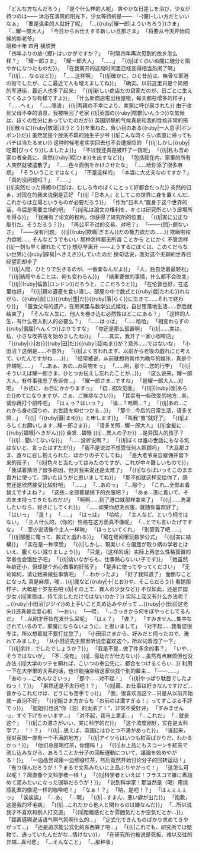 <poem class="mayu">「どんな方なんだろう」
「是个什么样的人呢」</poem>
<poem>爽やかな日差しを浴び、少女が待つのは——
沐浴在清爽的阳光下，少女等待的是——</poem>
<poem class="mayu">「-{優}-しい方だといいなぁ」
「要是温柔的人就好了呢」
「…{{ruby|耀一郎|よういちろう}}さま」
「…耀一郎大人」
「今日からお仕えする新しい旦那さま」
「将要从今天开始伺候的新老爷」</poem>
<br>
昭和十年 四月 横须贺
<br>
<poem>「四年ぶりの故-{鄉}-はいかがですか？」
「时隔四年再次见到的故乡怎么样？」
「耀一郎さま」
「耀一郎大人」</poem>
<poem class="you1">「……」
「{{lj|ぼくのいぬ間に随分と賑やかになつたものだ}}」
「在我离开的这段时间里已经变得相当热闹了啊」</poem>
<poem>「{{lj|……なるほど}}」
「……这样啊」
「{{lj|確かに。ひと昔前は、無骨な軍港の街でしたが、ここ最近で人も増えましてね}}」
「确实。以前这里只是个简陋的军港街，最近人也多了起来」
「{{lj|新しい商店だの貸家だのが、日ごとに生えてくるような有様ですよ}}」
「什么新商店啦出租屋啦，每天都在增多的样子」</poem>
<poem class="you1">「……へぇ」
「……嘿诶」</poem>
<poem class="you2">{{lj|両親の不幸により、実家に呼び戻された}}
由于收到父母不幸的消息，我被唤回了老家
{{lj|英国の{{ruby|陰鬱|いんうつ}}な気候は、ぼくの性分にあっていたのだが}}
英国阴郁的气候真是和我的性格非常的搭
{{lj|散々に{{ruby|放蕩|ほうとう}}を重ねた、負い目のある{{ruby|一人息子|ボンボン}}だ}}
虽然我是个放荡不羁的独生子少爷
{{lj|こんな時くらい素直に帰ってもバチは当たるまい}}
这种时候老老实实回去也不会遭报应的</poem>
<poem>「{{lj|しかし{{ruby|吃驚|びっくり}}しましたよ}}」
「不过我还真是被吓了一跳呢」
「{{lj|私も含め家の者全員に、突然{{ruby|暇|ひま}}を出すなど}}」
「包括我在内，家里的所有人突然就被遣散了」
「……色々面倒をかけさせたな」
「……给你添了很多麻烦」</poem>
<poem class="you1">「そういうことではなく」
「不是这样的」</poem>
<poem>「本当に大丈夫なのですか？」
「真的没问题吗？」</poem>
<poem class="you1">「……」</poem>
<br>
<poem class="you2">{{lj|突然だった帰郷の打診は、むしろ今のぼくにとって好都合だった}}
突然的归乡，对现在的我来说倒是正好</poem>
<poem>「{{lj|『日本人』としてこの世界に身を置くんだ、これからは立場というものが必要だろう}}」
「作为“日本人”置身于这个世界的话，今后是需要立场的吧」
「{{lj|私は論文の権利を、キミは研究所という居場所を得る}}」
「我拥有了论文的权利，你获得了研究所的位置」
「{{lj|実に公正な取引だ。そうだろう？}}」
「再公平不过的交易。对吧？」</poem>
<poem class="you1">「——-{問}-题ないさ」
「——没有问题」</poem>
<poem class="you2">{{lj|{{ruby|欺瞞|ぎまん}}だの権力欲だの……}}
欺瞒啦权力欲啦……
そんなどうでもいい
那种怎样都无所谓
ことから とにかく
不管怎样
{{lj|一刻も早く離れたくて}}
想尽早离开
——ようするにぼくは、このくだらない世界に{{ruby|辟易|へきえき}}していたのだ
换句话说，我对这个无聊的世界已经望而却步了</poem>
<br>
<poem class="you1">「{{lj|人間、ひとりで生きるのが、一番楽なんだよ}}」
「人，独自活着最轻松」
「{{lj|結局やることは、何も变わらん}}」
「结果要做的事情，什么都不会改变」
「{{lj|{{ruby|倫敦|ロンドン}}だろうと、ここだろうと}}」
「在伦敦也好，在这里也好」
「{{lj|親の遺産を食い潰し、部屋の中で数式と{{ruby|戯|たわむ}}れながら、{{ruby|自|じ}}{{ruby|堕|だ}}{{ruby|落|らく}}に生きて……それで終わり}}」
「蚕食父母的遗产，在房间里与数学公式嬉戏，自甘堕落地生活……然后就结束了」
「そんな人生に、他人を卷き込む必然性はどこにある？」
「这样的人生，有什么卷入别人的必要么？」</poem>
<poem>「……はっは」
「……哈哈」
「相变わらずの{{ruby|偏屈|へんくつ}}ぶりですな」
「你还是那么孤僻啊」
「{{lj|……実は、私、小さな喫茶店を始めましたね}}」
「……其实，我开了一家小咖啡店」</poem>
<poem class="you1">「{{ruby|小|お}}{{ruby|田|だ}}{{ruby|沼|ぬま}}が？意外……ではないな」
「小田沼？这倒是……不意外」</poem>
<poem>「{{lj|よく言われます、以前から老後の戯れにと考えて、いたんですがね……}}」
「经常被说，从前就想将其作为晚年的娱乐，真是个异端呢……」</poem>
<poem class="mayu">「…あぁ、あの…お荷物をっ」
「……啊，那个…您的行李」</poem>
<poem>「{{lj|そういえば耀一郎さま、ひとつお伝えし忘れたことが…}}」
「这么说来，耀一郎大人，有件事我忘了告诉你…」</poem>
<poem class="mayu">「耀一郎さま…ですね」
「是耀一郎大人…对吧」
「お初に、お目にかかりますっ」
「初…初次见面」</poem>
<poem>「{{lj|{{ruby|改|あらた}}めてになりますが、さぁ、ご挨拶なさい}}」
「其实有一些改变的地方…来，请你再打个招呼吧」</poem>
<poem class="you1">「はぇっ？はいっ？」
「诶…？哈啊…？」</poem>
<poem class="mayu">「{{lj|あの…これから身の回りの、お世話を仰せつかる…}}」
「那个…今后的日常生活，请多关照…」
「{{lj|『{{ruby|繭|まゆ}}』と申します}}」
「叫我“茧”就好了」
「{{lj|よろしくお願いします…耀一郎さま}}」
「请多关照…耀一郎大人」</poem>
<poem class="you2">{{lj|金髪に…{{ruby|碧眼|へきがん}}}}
金发…碧眼
{{lj|…異人の子か}}
…是异国人的孩子？</poem>
<poem class="you1">「{{lj|…聞いてないな}}」
「……没听说啊？」
「{{lj|ぼくは誰の世話にもなる気はないと、言ったはずだが}}」
「我不是说过不想受任何人照顾吗」</poem>
<poem>「大旦那さま、直々に召し抱えられた、ばかりの子でしてね」
「是大老爷亲自雇佣并留下来的孩子」
「{{lj|色々と当たってはみたのですが、これが中々難しいもので}}」
「我试着猜测了很多原因，但对我来说还是太难了」
「{{lj|ならばいっそこのまま貴方に使って、頂いたほうがと思いましてね}}」
「那不如就这样交给你了，感觉还是欣然接受比较好吧」</poem>
<poem class="mayu">「……」
「…あのっ」
「…那个」
「これ…全部お着替えですよね？」
「这些…全部都是换下的衣服吧？」</poem>
<poem class="you1">「あぁ…港に着いて、そのまま持ってきたものだが」
「啊啊……到了港口就那样拿来了」
「{{lj|……洗濯したいなら、好きにしてくれ}}」
「……如果你想洗衣服，就随你喜欢好了」</poem>
<poem class="mayu">「はいっ」
「是！」</poem>
<poem class="you1">「……」</poem>
<poem>「はっは」
「哈哈」
「主人など、という柄ではない」
「主人什么的，（你的）性格在这方面真不像呢」
「…とでも言いたげですな」
「…至少说话像个主人一样呐」</poem>
<poem class="you1">「ほっといてくれ」
「别管我了吧……」
「{{lj|部屋に篭って、数式と戯れる}}」
「窝在房间里玩数学公式」
「{{lj|実に結構}}」
「实在是一种享受」</poem>
<poem>「{{lj|しかし、現実いくら偏屈が取り柄の学者とはいえ、腹くらい減りましょう}}」
「只是，（这样的话）实际上再怎么性格孤僻的学者也会饿肚子吧」
「{{lj|幼いながらも、仕事熱心ないい子です}}」
「她虽然年龄还小，但却是个热心做事的好孩子」
「是非に使ってやってください」
「无论如何，请让她来做些事情吧」</poem>
<poem class="you1">「…わかったよ」
「好了我知道了」</poem>
<poem class="you2">面倒なことになった
真是麻烦，唉…
{{lj|歳など{{ruby|十|とお}}や、そこらだろう}}
看她那样子，大概是十岁左右吧
{{lj|その上で、異人の少女など}}
不仅如此，还是异国少女
{{lj|実態は、持て余しただけではないのか？}}
实际上我又有什么办法呢？
…{{ruby|小田沼|ジジイ}}め上手いこと丸め込みやがって
…{{ruby|小田沼|这老头}}还真是会耍心机</poem>
<poem class="you1">「―おい」
「—喂」
「…さっきから何をぼやっとしてるんだ」
「…从刚才开始在发什么呆呢」</poem>
<poem class="mayu">「はぇ？」
「诶？」
「すみません…集中なされているので、邪魔にならないように、と思いまして」
「对不起……我看您很专注，所以想着就不要打扰您了」
「小田沼さまから、好みだと伺ったので、淹れてみました」
「从小田沼先生那里听说您喜欢这个，所以试着泡了一下」
「{{lj|余計…でしたでしょうか？}}」
「我是不是…做了件多余的事？」</poem>
<poem class="you1">「いや…そうではないが」
「不…没有」</poem>
<poem class="you2">{{lj|…億劫だが仕方ない}}
…虽然有点麻烦但也没办法
{{lj|大学のツテを頼れば、こいつの奉公先に、都合をつけるくらい…}}
利用一下在大学里的关系的话，也许能抽空给这家伙找个别的雇主…</poem>
<poem class="you1">「——……」</poem>
<poem class="mayu">「あのっ…ごめんなさいっ」
「那个……对不起！」
「{{lj|やっぱり駄目でしたよねっ！？}}」
「果然还是不太行吧！？」
「{{lj|繭、お仕事は好きなんですけど…昔からこれだけは、どうにも苦手でっ}}」
「我，很喜欢泡这个…只是从以前开始就一直泡不好」
「{{lj|姐さま方からも『お前のは濃すぎる！』ってすこぶる不評でっ}}」
「姐姐们也说“你（泡）的太浓了！”，非常不受好评」
「すみませんっ、すぐ下げちゃいます…」
「对不起，我马上拿走…」</poem>
<poem class="you1">「…これだ」
「…就是这个」
「{{lj|この濃さがいい、実に科学的だ}}」
「这个浓度刚好，实在是太科学了」</poem>
<poem class="mayu">「！？」</poem>
<poem class="you1">「{{lj|…思えば、英国にはひとつ不満があった}}」
「说起来，我对英国一直有一个不满的地方」
「{{lj|アイツらはいつも紅茶ばかりだ、わかるかっ！}}」
「他们总是喝红茶，你懂吗！」
「{{lj|お上品にもスコーンを紅茶で流し込みながら、あろうことか分子の回転運動について、議論を始めやがる！}}」
「一边品尝司康一边细啜红茶，然后竟然开始讨论分子的回转运动！」
「有り得んだろうが！？まるで文系みたいに上品ぶりやがって！」
「这怎么可以呢！？简直像个文科学者一样！」
「{{lj|科学者といえば！フラスコで雑に煮詰めて泥みたいになった珈琲だろうが！}}」
「说到科学家！那当然是（喝）用烧瓶乱煮的像泥一样的咖啡吧！」
「なぁ！？」
「呐，是吧！？」</poem>
<poem class="mayu">「はぇぇぇぇっ」
「诶诶诶」</poem>
<poem class="you1">「…あ」
「…啊」
「{{lj|…すまん、悪い癖が出た}}」
「抱歉，这是我的坏毛病」
「{{lj|…これだから他人と関わるのは嫌なんだ}}」
「…所以说我才不喜欢和别人打交道」
「{{lj|距離感だとか雰囲気だとか空気だとか…}}」
「距离感啊说话语气啊气氛啊什么的…」
「定式化できんものばかり求めてきやがって…」
「还是追求能公式化的东西算了吧…」
「{{lj|これでも、研究所では堅物で、通っていたんだがな…情けない}}」
「在研究所也被说是死板、难以交往的异端…真可悲」</poem>
<poem class="mayu">「…そんなこと」
「…那种事」</poem>